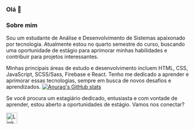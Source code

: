 ### Olá 👋

### Sobre mim

Sou um estudante de Análise e Desenvolvimento de Sistemas apaixonado por tecnologia. Atualmente estou no quarto semestre do curso, buscando uma oportunidade de estágio para aprimorar minhas habilidades e contribuir para projetos interessantes.

Minhas principais áreas de estudo e desenvolvimento incluem HTML, CSS, JavaScript, SCSS/Sass, Firebase e React. Tenho me dedicado a aprender e aprimorar essas tecnologias, sempre em busca de novos desafios e aprendizados.
[![Anurag's GitHub stats](https://github-readme-stats.vercel.app/api?username=Fellype-Kaua&show_icons=true&theme=dark)](https://github.com/anuraghazra/github-readme-stats)

Se você procura um estagiário dedicado, entusiasta e com vontade de aprender, estou aberto a oportunidades de estágio.
Vamos nos conectar?


[<img src='https://img.shields.io/badge/LinkedIn-0077B5?style=for-the-badge&logo=linkedin&logoColor=white' alt='Linkedin' height='30'>](https://www.linkedin.com/in/fellype-kau%C3%A3-64a135226/)
